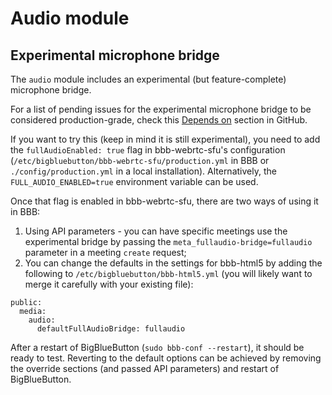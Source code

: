 # Audio module

## Experimental microphone bridge

The `audio` module includes an experimental (but feature-complete) microphone bridge.

For a list of pending issues for the experimental microphone bridge to be considered production-grade, check
this [Depends on](https://github.com/bigbluebutton/bigbluebutton/issues/14021#fullaudio-depends-on) section in GitHub.

If you want to try this (keep in mind it is still experimental), you need to add the `fullAudioEnabled: true` flag in
bbb-webrtc-sfu's configuration (`/etc/bigbluebutton/bbb-webrtc-sfu/production.yml` in BBB or `./config/production.yml`
in a local installation). Alternatively, the `FULL_AUDIO_ENABLED=true` environment variable can be used.

Once that flag is enabled in bbb-webrtc-sfu, there are two ways of using it in BBB:
1. Using API parameters - you can have specific meetings use the experimental bridge by passing the
  `meta_fullaudio-bridge=fullaudio` parameter in a meeting `create` request;
3. You can change the defaults in the settings for bbb-html5 by adding the following to `/etc/bigbluebutton/bbb-html5.yml`
  (you will likely want to merge it carefully with your existing file):
  ```
  public:
    media:
      audio:
        defaultFullAudioBridge: fullaudio
  ```

After a restart of BigBlueButton (`sudo bbb-conf --restart`), it should be ready to test. Reverting to the default options 
can be achieved by removing the override sections (and passed API parameters) and restart of BigBlueButton.
